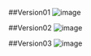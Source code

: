 ##Version01
![image](https://user-images.githubusercontent.com/33277588/114863155-582b9b80-9e2a-11eb-923c-84e111595654.png)

##Version02
![image](https://user-images.githubusercontent.com/33277588/114863202-68437b00-9e2a-11eb-8f29-6f6fabee25af.png)

##Version03
![image](https://user-images.githubusercontent.com/33277588/114863267-7b564b00-9e2a-11eb-91a8-a79f8d5f0ca3.png)

